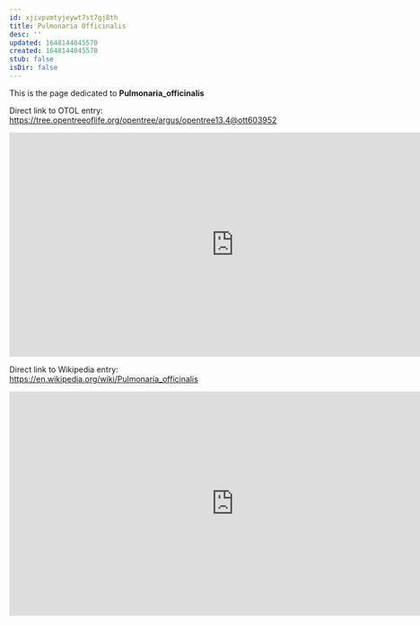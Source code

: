 ```yaml
---
id: xjivpvmtyjeywt7st7gj8th
title: Pulmonaria Officinalis
desc: ''
updated: 1648144045570
created: 1648144045570
stub: false
isDir: false
---
```

This is the page dedicated to **Pulmonaria_officinalis**


Direct link to OTOL entry: https://tree.opentreeoflife.org/opentree/argus/opentree13.4@ott603952



<html>
    <body>
    <iframe src="https://tree.opentreeoflife.org/opentree/argus/opentree13.4@ott603952"
    width="800" height="400" frameborder="0" allowfullscreen> </iframe>
    </body>
</html>
    


Direct link to Wikipedia entry: https://en.wikipedia.org/wiki/Pulmonaria_officinalis



<html>
    <body>
    <iframe src="https://en.wikipedia.org/wiki/Pulmonaria_officinalis"
    width="800" height="400" frameborder="0" allowfullscreen> </iframe>
    </body>
</html>
    
